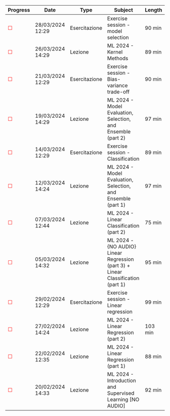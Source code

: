 <style>span[class="checked"]{color: green;}</style>
<style>span[class="unchecked"]{color: red;}</style>

| Progress | Date            | Type         | Subject                                                      | Length |
|----------|-----------------|--------------|--------------------------------------------------------------|--------|
| <span class="unchecked">☐</span>     | 28/03/2024 12:29| Esercitazione| Exercise session - model selection                          | 90 min |
| <span class="unchecked">☐</span>     | 26/03/2024 14:29| Lezione      | ML 2024 - Kernel Methods                                     | 89 min |
| <span class="unchecked">☐</span>     | 21/03/2024 12:29| Esercitazione| Exercise session - Bias-variance trade-off                   | 90 min |
| <span class="unchecked">☐</span>     | 19/03/2024 14:29| Lezione      | ML 2024 - Model Evaluation, Selection, and Ensemble (part 2)| 97 min |
| <span class="unchecked">☐</span>     | 14/03/2024 12:29| Esercitazione| Exercise session - Classification                            | 89 min |
| <span class="unchecked">☐</span>     | 12/03/2024 14:24| Lezione      | ML 2024 - Model Evaluation, Selection, and Ensemble (part 1)| 97 min |
| <span class="unchecked">☐</span>     | 07/03/2024 12:44| Lezione      | ML 2024 - Linear Classification (part 2)                    | 75 min |
| <span class="unchecked">☐</span>     | 05/03/2024 14:32| Lezione      | ML 2024 - {NO AUDIO} Linear Regression (part 3) + Linear Classification (part 1)| 95 min |
| <span class="unchecked">☐</span>     | 29/02/2024 12:29| Esercitazione| Exercise session - Linear regression                         | 99 min |
| <span class="unchecked">☐</span>     | 27/02/2024 14:24| Lezione      | ML 2024 - Linear Regression (part 2)                         | 103 min|
| <span class="unchecked">☐</span>     | 22/02/2024 12:35| Lezione      | ML 2024 - Linear Regression (part 1)                         | 88 min |
| <span class="unchecked">☐</span>     | 20/02/2024 14:33| Lezione      | ML 2024 - Introduction and Supervised Learning [NO AUDIO]    | 92 min |
